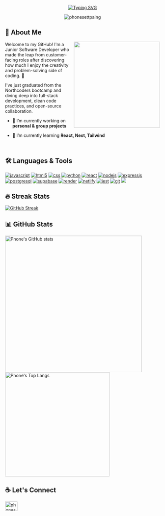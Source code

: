 <p align="center"><a href="https://git.io/typing-svg"><img src="https://readme-typing-svg.demolab.com?font=Fira+Code&size=30&pause=1000&color=069C41&center=true&multiline=true&width=620&height=80&lines=%F0%9F%91%8B+Hi+there%2C+I'm+Phone+Sett+Paing.;A+Junior+Software+Developer." alt="Typing SVG" /></a></p>

<p align="center"> <img src="https://komarev.com/ghpvc/?username=phonesettpaing&label=Profile%20views&color=0e75b6&style=flat" alt="phonesettpaing" /> </p>

## 🧠 About Me

<a href="https://github.com/Anmol-Baranwal/Cool-GIFs-For-GitHub?tab=readme-ov-file#moving-logos-"><img align="right" src="https://user-images.githubusercontent.com/74038190/235224431-e8c8c12e-6826-47f1-89fb-2ddad83b3abf.gif" width="280" /></a>

Welcome to my GitHub! I'm a Junior Software Developer who made the leap from customer-facing roles after discovering how much I enjoy the creativity and problem-solving side of coding. 🚀 

I've just graduated from the Northcoders bootcamp and diving deep into full-stack development, clean code practices, and open-source collaboration.

- 🔭 I’m currently working on **personal & group projects**
  
- 🌱 I’m currently learning **React, Next, Tailwind**

<br/>

## 🛠️ Languages & Tools

<p align="left"><a href="https://github.com/alexandresanlim/Badges4-README.md-Profile" ><img src="https://img.shields.io/badge/JavaScript-323330?style=for-the-badge&logo=javascript&logoColor=F7DF1E" alt="javascript" /></a> <a href="https://github.com/alexandresanlim/Badges4-README.md-Profile" ><img src="https://img.shields.io/badge/HTML5-E34F26?style=for-the-badge&logo=html5&logoColor=white" alt="html5" /></a> <a href="https://github.com/alexandresanlim/Badges4-README.md-Profile" ><img src="https://img.shields.io/badge/CSS3-1572B6?style=for-the-badge&logo=css3&logoColor=white" alt="css" /></a> <a href="https://github.com/alexandresanlim/Badges4-README.md-Profile" ><img src="https://img.shields.io/badge/Python-FFD43B?style=for-the-badge&logo=python&logoColor=blue" alt="python" /></a> <a href="https://github.com/alexandresanlim/Badges4-README.md-Profile" ><img src="https://img.shields.io/badge/React-20232A?style=for-the-badge&logo=react&logoColor=61DAFB" alt="react" /></a> <a href="https://github.com/alexandresanlim/Badges4-README.md-Profile" ><img src="https://img.shields.io/badge/Node%20js-339933?style=for-the-badge&logo=nodedotjs&logoColor=white" alt="nodejs" /></a> <a href="https://github.com/alexandresanlim/Badges4-README.md-Profile" ><img src="https://img.shields.io/badge/Express%20js-000000?style=for-the-badge&logo=express&logoColor=white" alt="expressjs" /></a> <a href="https://github.com/alexandresanlim/Badges4-README.md-Profile" ><img src="https://img.shields.io/badge/PostgreSQL-316192?style=for-the-badge&logo=postgresql&logoColor=white" alt="postgresql" /></a> <a href="https://github.com/alexandresanlim/Badges4-README.md-Profile" ><img src="https://img.shields.io/badge/Supabase-181818?style=for-the-badge&logo=supabase&logoColor=white" alt="supabase" /></a> <a href="https://github.com/alexandresanlim/Badges4-README.md-Profile" ><img src="https://img.shields.io/badge/Render-46E3B7?style=for-the-badge&logo=render&logoColor=white" alt="render" /></a> <a href="https://github.com/alexandresanlim/Badges4-README.md-Profile" ><img src="https://img.shields.io/badge/Netlify-00C7B7?style=for-the-badge&logo=netlify&logoColor=white" alt="netlify" /></a> <a href="https://github.com/alexandresanlim/Badges4-README.md-Profile" ><img src="https://img.shields.io/badge/Jest-C21325?style=for-the-badge&logo=jest&logoColor=white" alt="jest" /></a> <a href="https://github.com/alexandresanlim/Badges4-README.md-Profile" ><img src="https://img.shields.io/badge/GIT-E44C30?style=for-the-badge&logo=git&logoColor=white" alt="git" /></a> <a href="https://github.com/alexandresanlim/Badges4-README.md-Profile" ><img src="https://img.shields.io/badge/Github%20Actions-282a2e?style=for-the-badge&logo=githubactions&logoColor=367cfe" alt"git action" /></a> </p>

## 🔥 Streak Stats

[![GitHub Streak](https://streak-stats.demolab.com?user=PhoneSettPaing&theme=blue-green&hide_border=true)](https://git.io/streak-stats)

## 📊 GitHub Stats

<p align="left"><a href="https://github.com/anuraghazra/github-readme-stats" ><img src="https://github-readme-stats.vercel.app/api?username=PhoneSettPaing&theme=blue-green&show_icons=true&hide_border=true" alt="Phone's GitHub stats" width="445"/></a> <a href="https://github.com/anuraghazra/github-readme-stats" ><img src="https://github-readme-stats.vercel.app/api/top-langs/?username=PhoneSettPaing&layout=compact&theme=blue-green&hide_border=true" alt="Phone's Top Langs" width="340"/></a> </p>

## ☕ Let's Connect

<p align="left">
<a href="https://linkedin.com/in/phonesettpaing" target="blank"><img align="center" src="https://raw.githubusercontent.com/rahuldkjain/github-profile-readme-generator/master/src/images/icons/Social/linked-in-alt.svg" alt="phonesettpaing" height="30" width="40" /></a>
</p>
